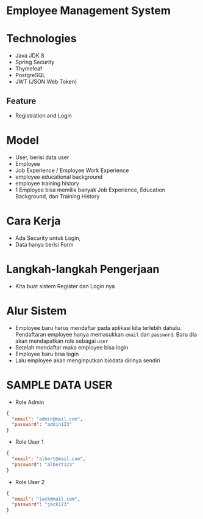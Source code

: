 # Employee Management System

# Technologies

- Java JDK 8
- Spring Security
- Thymeleaf
- PostgreSQL
- JWT (JSON Web Token)

## Feature

- Registration and Login

# Model

- User, berisi data user
- Employee
- Job Experience / Employee Work Experience
- employee educational background
- employee training history
- 1 Employee bisa memilik banyak Job Experience, Education Background, dan Training History

# Cara Kerja

- Ada Security untuk Login,
- Data hanya berisi Form


# Langkah-langkah Pengerjaan

- Kita buat sistem Register dan Login nya

# Alur Sistem

- Employee baru harus mendaftar pada aplikasi kita terlebih dahulu. Pendaftaran employee hanya memasukkan `email` dan `password`. Baru dia akan mendapatkan role sebagai `user`
- Setelah mendaftar maka employee bisa login
- Employee baru bisa login
- Lalu employee akan menginputkan biodata dirinya sendiri

# SAMPLE DATA USER
- Role Admin

```json
{
  "email": "admin@mail.com",
  "password": "admin123"
}
```
- Role User 1

```json
{
  "email": "albert@mail.com",
  "password": "albert123"
}
```
- Role User 2

```json
{
  "email": "jack@mail.com",
  "password": "jack123"
}
```